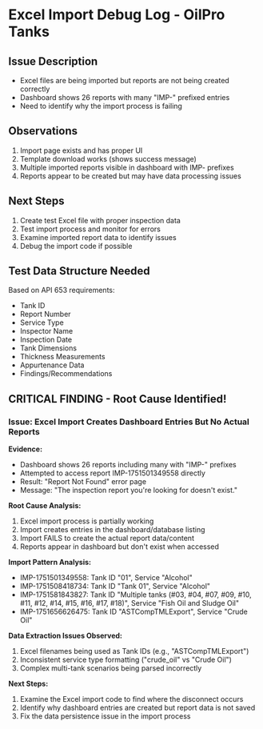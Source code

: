 # Excel Import Debug Log - OilPro Tanks

## Issue Description
- Excel files are being imported but reports are not being created correctly
- Dashboard shows 26 reports with many "IMP-" prefixed entries
- Need to identify why the import process is failing

## Observations
1. Import page exists and has proper UI
2. Template download works (shows success message)
3. Multiple imported reports visible in dashboard with IMP- prefixes
4. Reports appear to be created but may have data processing issues

## Next Steps
1. Create test Excel file with proper inspection data
2. Test import process and monitor for errors
3. Examine imported report data to identify issues
4. Debug the import code if possible

## Test Data Structure Needed
Based on API 653 requirements:
- Tank ID
- Report Number  
- Service Type
- Inspector Name
- Inspection Date
- Tank Dimensions
- Thickness Measurements
- Appurtenance Data
- Findings/Recommendations



## CRITICAL FINDING - Root Cause Identified!

### Issue: Excel Import Creates Dashboard Entries But No Actual Reports

**Evidence:**
- Dashboard shows 26 reports including many with "IMP-" prefixes
- Attempted to access report IMP-1751501349558 directly
- Result: "Report Not Found" error page
- Message: "The inspection report you're looking for doesn't exist."

**Root Cause Analysis:**
1. Excel import process is partially working
2. Import creates entries in the dashboard/database listing
3. Import FAILS to create the actual report data/content
4. Reports appear in dashboard but don't exist when accessed

**Import Pattern Analysis:**
- IMP-1751501349558: Tank ID "01", Service "Alcohol"
- IMP-1751508418734: Tank ID "Tank 01", Service "Alcohol"  
- IMP-1751581843827: Tank ID "Multiple tanks (#03, #04, #07, #09, #10, #11, #12, #14, #15, #16, #17, #18)", Service "Fish Oil and Sludge Oil"
- IMP-1751656626475: Tank ID "ASTCompTMLExport", Service "Crude Oil"

**Data Extraction Issues Observed:**
1. Excel filenames being used as Tank IDs (e.g., "ASTCompTMLExport")
2. Inconsistent service type formatting ("crude_oil" vs "Crude Oil")
3. Complex multi-tank scenarios being parsed incorrectly

**Next Steps:**
1. Examine the Excel import code to find where the disconnect occurs
2. Identify why dashboard entries are created but report data is not saved
3. Fix the data persistence issue in the import process

